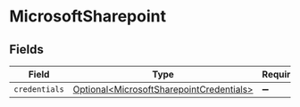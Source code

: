 # MicrosoftSharepoint


## Fields

| Field                                                                                              | Type                                                                                               | Required                                                                                           | Description                                                                                        |
| -------------------------------------------------------------------------------------------------- | -------------------------------------------------------------------------------------------------- | -------------------------------------------------------------------------------------------------- | -------------------------------------------------------------------------------------------------- |
| `credentials`                                                                                      | [Optional\<MicrosoftSharepointCredentials>](../../models/shared/MicrosoftSharepointCredentials.md) | :heavy_minus_sign:                                                                                 | N/A                                                                                                |